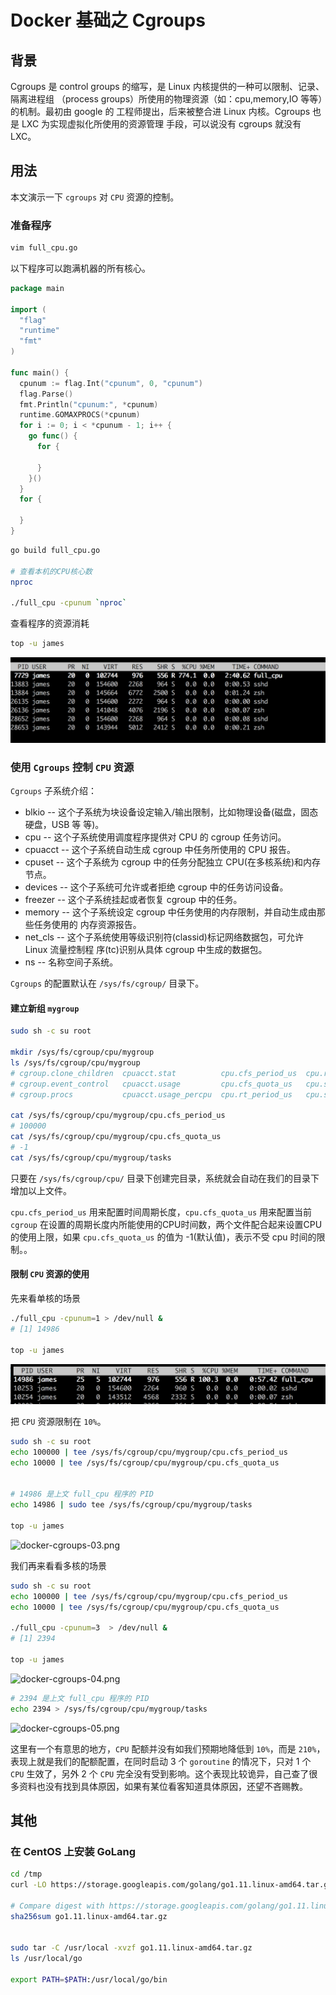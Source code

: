 # Docker 基础之 Cgroups

## 背景
 
Cgroups 是 control groups 的缩写，是 Linux 内核提供的一种可以限制、记录、隔离进程组
（process groups）所使用的物理资源（如：cpu,memory,IO 等等）的机制。最初由 google 的
工程师提出，后来被整合进 Linux 内核。Cgroups 也是 LXC 为实现虚拟化所使用的资源管理
手段，可以说没有 cgroups 就没有 LXC。
 
## 用法
本文演示一下 `cgroups` 对 `CPU` 资源的控制。

### 准备程序

```bash
vim full_cpu.go
```

以下程序可以跑满机器的所有核心。
```go
package main

import (
  "flag"
  "runtime"
  "fmt"
)

func main() {
  cpunum := flag.Int("cpunum", 0, "cpunum")
  flag.Parse()
  fmt.Println("cpunum:", *cpunum)
  runtime.GOMAXPROCS(*cpunum)
  for i := 0; i < *cpunum - 1; i++ {
    go func() {
      for {
	  
      }
    }()
  }
  for {

  }
}
```

```bash
go build full_cpu.go

# 查看本机的CPU核心数
nproc

./full_cpu -cpunum `nproc`
```

查看程序的资源消耗

```bash
top -u james
```
![docker-cgroups-01.png](assets/images/docker-cgroups-01.png)

### 使用 `Cgroups` 控制 `CPU` 资源

`Cgroups` 子系统介绍：

- blkio -- 这个子系统为块设备设定输入/输出限制，比如物理设备(磁盘，固态硬盘，USB 等 等)。
- cpu -- 这个子系统使用调度程序提供对 CPU 的 cgroup 任务访问。
- cpuacct -- 这个子系统自动生成 cgroup 中任务所使用的 CPU 报告。
- cpuset -- 这个子系统为 cgroup 中的任务分配独立 CPU(在多核系统)和内存节点。 
- devices -- 这个子系统可允许或者拒绝 cgroup 中的任务访问设备。
- freezer -- 这个子系统挂起或者恢复 cgroup 中的任务。
- memory -- 这个子系统设定 cgroup 中任务使用的内存限制，并自动生成由那些任务使用的 内存资源报告。
- net_cls -- 这个子系统使用等级识别符(classid)标记网络数据包，可允许 Linux 流量控制程 序(tc)识别从具体 cgroup 中生成的数据包。
- ns -- 名称空间子系统。

`Cgroups` 的配置默认在 `/sys/fs/cgroup/` 目录下。

#### 建立新组 `mygroup`

```bash
sudo sh -c su root

mkdir /sys/fs/cgroup/cpu/mygroup
ls /sys/fs/cgroup/cpu/mygroup
# cgroup.clone_children  cpuacct.stat          cpu.cfs_period_us  cpu.rt_runtime_us  notify_on_release
# cgroup.event_control   cpuacct.usage         cpu.cfs_quota_us   cpu.shares         tasks
# cgroup.procs           cpuacct.usage_percpu  cpu.rt_period_us   cpu.stat

cat /sys/fs/cgroup/cpu/mygroup/cpu.cfs_period_us
# 100000
cat /sys/fs/cgroup/cpu/mygroup/cpu.cfs_quota_us
# -1
cat /sys/fs/cgroup/cpu/mygroup/tasks
```

只要在 `/sys/fs/cgroup/cpu/` 目录下创建完目录，系统就会自动在我们的目录下增加以上文件。

`cpu.cfs_period_us` 用来配置时间周期长度，`cpu.cfs_quota_us` 用来配置当前 `cgroup` 在设置的周期长度内所能使用的CPU时间数，两个文件配合起来设置CPU的使用上限，如果 `cpu.cfs_quota_us` 的值为 -1(默认值)，表示不受 cpu 时间的限制。。


#### 限制 `CPU` 资源的使用

先来看单核的场景

```bash
./full_cpu -cpunum=1 > /dev/null &
# [1] 14986

top -u james
```
![docker-cgroups-02.png](assets/images/docker-cgroups-02.png) 

把 `CPU` 资源限制在 `10%`。

```bash
sudo sh -c su root
echo 100000 | tee /sys/fs/cgroup/cpu/mygroup/cpu.cfs_period_us
echo 10000 | tee /sys/fs/cgroup/cpu/mygroup/cpu.cfs_quota_us


# 14986 是上文 full_cpu 程序的 PID
echo 14986 | sudo tee /sys/fs/cgroup/cpu/mygroup/tasks

top -u james
```

![docker-cgroups-03.png](assets/docker-cgroups-03.png) 

我们再来看看多核的场景

```bash
sudo sh -c su root
echo 100000 | tee /sys/fs/cgroup/cpu/mygroup/cpu.cfs_period_us
echo 10000 | tee /sys/fs/cgroup/cpu/mygroup/cpu.cfs_quota_us

./full_cpu -cpunum=3  > /dev/null &
# [1] 2394

top -u james
```

![docker-cgroups-04.png](assets/docker-cgroups-04.png) 


```bash
# 2394 是上文 full_cpu 程序的 PID
echo 2394 > /sys/fs/cgroup/cpu/mygroup/tasks
```

![docker-cgroups-05.png](assets/docker-cgroups-05.png) 


这里有一个有意思的地方，`CPU` 配额并没有如我们预期地降低到 `10%`，而是 `210%`，表现上就是我们的配额配置，在同时启动 3 个 `goroutine` 的情况下，只对 1 个 `CPU` 生效了，另外 2 个 `CPU` 完全没有受到影响。这个表现比较诡异，自己查了很多资料也没有找到具体原因，如果有某位看客知道具体原因，还望不吝赐教。


## 其他

### 在 CentOS 上安装 GoLang

```bash
cd /tmp
curl -LO https://storage.googleapis.com/golang/go1.11.linux-amd64.tar.gz

# Compare digest with https://storage.googleapis.com/golang/go1.11.linux-amd64.tar.gz.sha256
sha256sum go1.11.linux-amd64.tar.gz


sudo tar -C /usr/local -xvzf go1.11.linux-amd64.tar.gz
ls /usr/local/go

export PATH=$PATH:/usr/local/go/bin
```
